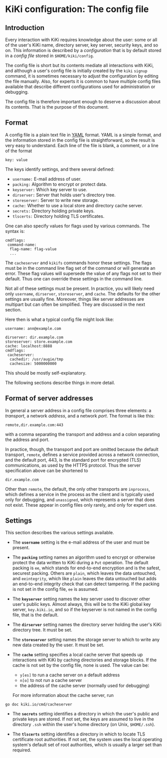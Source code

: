 # KiKi configuration: The config file

## Introduction

Every interaction with KiKi requires knowledge about the user: some or all of
the user's KiKi name, directory server, key server, security keys, and so on.
This information is described by a *configuration* that is by default stored in
a *config file* stored in `$HOME/kiki/config`.

The config file is short but its contents mediate all interactions with KiKi,
and although a user's config file is initially created by the `kiki` `signup`
command, it is sometimes necessary to adjust the configuration by editing the
file manually.
Also, for experts it is common to have multiple config files available that
describe different configurations used for administration or debugging.

The config file is therefore important enough to deserve a discussion about its
contents.
That is the purpose of this document.

## Format

A config file is a plain text file in
[YAML](https://en.wikipedia.org/wiki/YAML) format.
YAML is a simple format, and the information stored in the config file is
straightforward, so the result is very easy to understand.
Each line of the file is blank, a comment, or a line of the format

```
key: value
```

The keys identify settings, and there several defined:

* `username:` E-mail address of user.
* `packing:` Algorithm to encrypt or protect data.
* `keyserver:` Which key server to use.
* `dirserver:` Server that holds user's directory tree.
* `storeserver:` Server to write new storage.
* `cache:` Whether to use a local store and directory cache server.
* `secrets:` Directory holding private keys.
* `tlscerts:` Directory holding TLS certificates.

One can also specify values for flags used by various commands.
The syntax is:

```
cmdflags:
 command-name:
  flag-name: flag-value
  ...
```

The `cacheserver` and `kikifs` commands honor these settings.
The flags must be in the command line flag set of the command
or will generate an error.
These flag values will supersede the value of any flags not
set to their default.
Thus one can override these settings in the command line.

Not all of these settings must be present.
In practice, you will likely need only `username`, `dirserver`, `storeserver`,
and `cache`.
The defaults for the other settings are usually fine.
Moreover, things like server addresses are multipart but can often be
simplified.
They are discussed in the next section.

Here then is what a typical config file might look like:

```
username: ann@example.com

dirserver: dir.example.com
storeserver: store.example.com
cache: localhost:8888
cmdflags:
 cacheserver:
  cachedir: /usr/augie/tmp
  cachesize: 5000000000
```

This should be mostly self-explanatory.

The following sections describe things in more detail.

## Format of server addresses

In general a server address in a config file comprises three elements: a
*transport*, a network *address*, and a network *port*.
The format is like this:

```
remote,dir.example.com:443
```

with a comma separating the transport and address and a colon separating the
address and port.

In practice, though, the transport and port are omitted because the default
transport, `remote`, defines a service provided across a network connection,
and the default port, 443, is the standard port for encrypted (TLS)
communications, as used by the HTTPS protocol.
Thus the server specification above can be shortened to

```
dir.example.com
```

Other than `remote`, the default, the only other transports are `inprocess`,
which defines a service in the process as the client and is typically used only
for debugging, and `unassigned`, which represents a server that does not exist.
These appear in config files only rarely, and only for expert use.

## Settings

This section describes the various settings available.

* The **`username`** setting is the e-mail address of the user and must be
present.

* The **`packing`** setting names an algorithm used to encrypt or otherwise
protect the data written to KiKi during a `Put` operation.
The default packing is `ee`, which stands for end-to-end encryption and is the
safest, securest packing.
Others are `plain`, which leaves the data untouched, and `eeintegrity`, which
like `plain` leaves the data untouched but adds an end-to-end integrity check
that can detect tampering.
If the packing is not set in the config file, `ee` is assumed.

* The **`keyserver`** setting names the key server used to discover other
user's public keys.
Almost always, this will be to the KiKi global key server, `key.kiki.io`,
and so if the keyserver is not named in the config file, that is the default.

* The **`dirserver`** setting names the directory server holding the user's
KiKi directory tree.
It must be set.

* The **`storeserver`** setting names the storage server to which to write any
new data created by the user.
It must be set.

* The **`cache`** setting specifies a local cache server that speeds up
interactions with KiKi by caching directories and storage blocks.
If the cache is not set by the config file, none is used.
The value can be:
	* `y[es]` to run a cache server on a default address
	* `n[o]` to not run a cache server
	* the address of the cache server (normally used for debugging)

	For more information about the cache server, run

```
go doc kiki.io/cmd/cacheserver
```

* The **`secrets`** setting identifies a directory in which the user's public
and private keys are stored.
If not set, the keys are assumed to live in the directory `.ssh` within
the user's home directory (on Unix, `$HOME/.ssh`).

* The **`tlscerts`** setting identifies a directory in which to locate TLS
certificate root authorities.
If not set, the system uses the local operating system's default set of root
authorities, which is usually a larger set than required.
